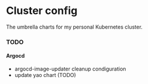 # Cluster config

The umbrella charts for my personal Kubernetes cluster.

### TODO

#### Argocd

- argocd-image-updater cleanup condiguration
- update yao chart (TODO)
